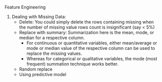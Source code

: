 Feature Engineering

1. Dealing with Missing Data:
    - Delete: You could simply delete the rows containing missing when the number of missing value rows count is insignificant (say < 5%)
    - Replace with summary: Summarization here is the mean, mode, or median for a respective column. 
        - For continuous or quantitative variables, either mean/average or mode or median value of the respective column can be used to replace the missing values. 
        - Whereas for categorical or qualitative variables, the mode (most frequent) summation technique works better. 
    - Random replace
    - Using predictive model